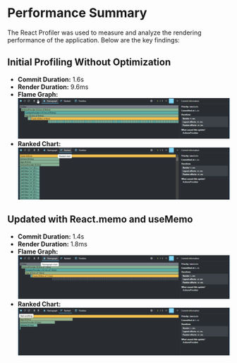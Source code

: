 # Performance Summary

The React Profiler was used to measure and analyze the rendering performance of the application. Below are the key findings:

## Initial Profiling Without Optimization

- **Commit Duration:** 1.6s
- **Render Duration:** 9.6ms
- **Flame Graph:**
  ![Flame Graph](./public/before_optimization_flamegraph.png)
- **Ranked Chart:**  
  ![Ranked Chart](./public/before_optimization_ranked.png)

## Updated with React.memo and useMemo

- **Commit Duration:** 1.4s
- **Render Duration:** 1.8ms
- **Flame Graph:**
  ![Flame Graph](./public/after_optimization_flamegraph.png)
- **Ranked Chart:**  
  ![Ranked Chart](./public/after_optimization_ranked.png)
